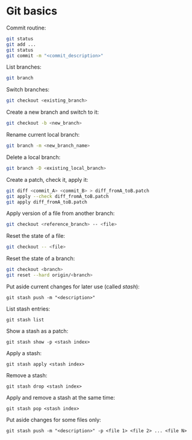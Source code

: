# Git basics

Commit routine:
```sh
git status
git add ...
git status
git commit -m "<commit_description>"
```

List branches:
```sh
git branch
```

Switch branches:
```sh
git checkout <existing_branch>
```

Create a new branch and switch to it:
```sh
git checkout -b <new_branch>
```

Rename current local branch:
```sh
git branch -m <new_branch_name>
```

Delete a local branch:
```sh
git branch -D <existing_local_branch>
```

Create a patch, check it, apply it:
```sh
git diff <commit_A> <commit_B> > diff_fromA_toB.patch
git apply --check diff_fromA_toB.patch
git apply diff_fromA_toB.patch
```

Apply version of a file from another branch:
```sh
git checkout <reference_branch> -- <file>
```

Reset the state of a file:
```sh
git checkout -- <file>
```

Reset the state of a branch:
```sh
git checkout <branch>
git reset --hard origin/<branch>
```

Put aside current changes for later use (called _stash_):
```
git stash push -m "<description>"
```

List stash entries:
```
git stash list
```

Show a stash as a patch:
```
git stash show -p <stash index>
```

Apply a stash:
```
git stash apply <stash index>
```

Remove a stash:
```
git stash drop <stash index>
```

Apply and remove a stash at the same time:
```
git stash pop <stash index>
```

Put aside changes for some files only:
```
git stash push -m "<description>" -p <file 1> <file 2> ... <file N>
```
